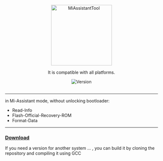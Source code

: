 <div align="center">

  <a href="https://github.com/offici5l/MiUnlockTool/releases/latest"><img src="https://img.shields.io/badge/MiAssistantTool-%230070FF?style=flat&logo=xiaomi&logoColor=%23FF6900" alt="MiAssistantTool" style="width: 200px; vertical-align: middle;" /> </a><br>

  It is compatible with all platforms.

  <img src="https://img.shields.io/github/v/release/offici5l/MiAssistantTool?style=flat&label=Version&labelColor=black&color=brightgreen" alt="Version" /><br>
  <br>
  
</div>

___

in Mi-Assistant mode, without unlocking bootloader:

- Read-Info
- Flash-Official-Recovery-ROM
- Format-Data

___

### [Download ](https://github.com/offici5l/MiAssistantTool/releases/latest)

If you need a version for another system ... , you can build it by cloning the repository and compiling it using GCC